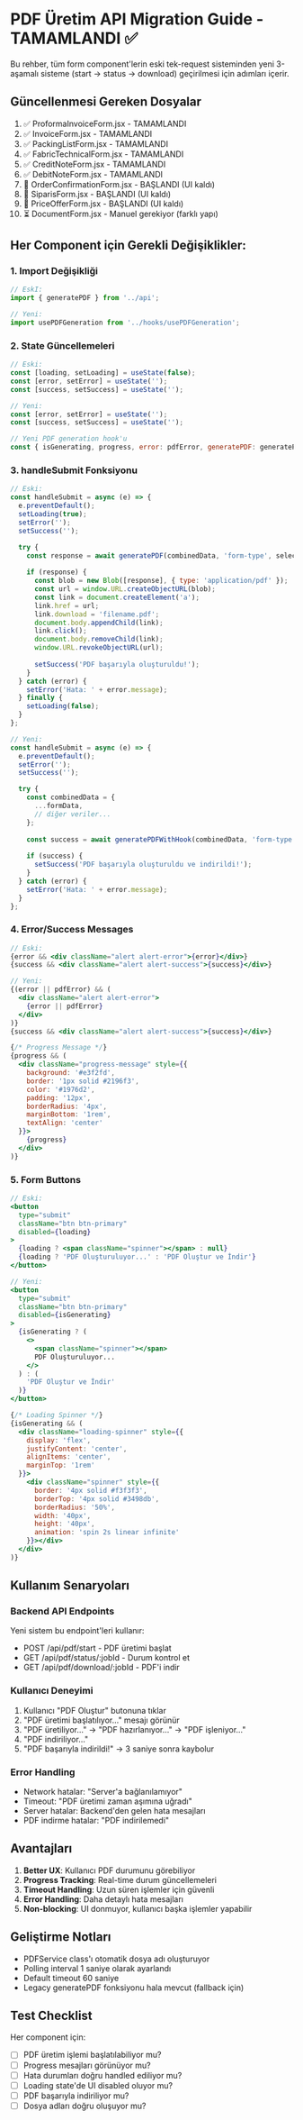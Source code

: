# PDF Üretim API Migration Guide - TAMAMLANDI ✅

Bu rehber, tüm form component'lerin eski tek-request sisteminden yeni 3-aşamalı sisteme (start → status → download) geçirilmesi için adımları içerir.

## Güncellenmesi Gereken Dosyalar

1. ✅ ProformaInvoiceForm.jsx - TAMAMLANDI
2. ✅ InvoiceForm.jsx - TAMAMLANDI  
3. ✅ PackingListForm.jsx - TAMAMLANDI
4. ✅ FabricTechnicalForm.jsx - TAMAMLANDI
5. ✅ CreditNoteForm.jsx - TAMAMLANDI
6. ✅ DebitNoteForm.jsx - TAMAMLANDI
7. 🔄 OrderConfirmationForm.jsx - BAŞLANDI (UI kaldı)
8. 🔄 SiparisForm.jsx - BAŞLANDI (UI kaldı)
9. 🔄 PriceOfferForm.jsx - BAŞLANDI (UI kaldı)
10. ⏳ DocumentForm.jsx - Manuel gerekiyor (farklı yapı)

## Her Component için Gerekli Değişiklikler:

### 1. Import Değişikliği
```jsx
// EskI:
import { generatePDF } from '../api';

// Yeni:
import usePDFGeneration from '../hooks/usePDFGeneration';
```

### 2. State Güncellemeleri
```jsx
// Eski:
const [loading, setLoading] = useState(false);
const [error, setError] = useState('');
const [success, setSuccess] = useState('');

// Yeni:
const [error, setError] = useState('');
const [success, setSuccess] = useState('');

// Yeni PDF generation hook'u
const { isGenerating, progress, error: pdfError, generatePDF: generatePDFWithHook } = usePDFGeneration();
```

### 3. handleSubmit Fonksiyonu
```jsx
// Eski:
const handleSubmit = async (e) => {
  e.preventDefault();
  setLoading(true);
  setError('');
  setSuccess('');

  try {
    const response = await generatePDF(combinedData, 'form-type', selectedLanguage);
    
    if (response) {
      const blob = new Blob([response], { type: 'application/pdf' });
      const url = window.URL.createObjectURL(blob);
      const link = document.createElement('a');
      link.href = url;
      link.download = 'filename.pdf';
      document.body.appendChild(link);
      link.click();
      document.body.removeChild(link);
      window.URL.revokeObjectURL(url);
      
      setSuccess('PDF başarıyla oluşturuldu!');
    }
  } catch (error) {
    setError('Hata: ' + error.message);
  } finally {
    setLoading(false);
  }
};

// Yeni:
const handleSubmit = async (e) => {
  e.preventDefault();
  setError('');
  setSuccess('');

  try {
    const combinedData = {
      ...formData,
      // diğer veriler...
    };
    
    const success = await generatePDFWithHook(combinedData, 'form-type', selectedLanguage);
    
    if (success) {
      setSuccess('PDF başarıyla oluşturuldu ve indirildi!');
    }
  } catch (error) {
    setError('Hata: ' + error.message);
  }
};
```

### 4. Error/Success Messages
```jsx
// Eski:
{error && <div className="alert alert-error">{error}</div>}
{success && <div className="alert alert-success">{success}</div>}

// Yeni:
{(error || pdfError) && (
  <div className="alert alert-error">
    {error || pdfError}
  </div>
)}
{success && <div className="alert alert-success">{success}</div>}

{/* Progress Message */}
{progress && (
  <div className="progress-message" style={{ 
    background: '#e3f2fd', 
    border: '1px solid #2196f3', 
    color: '#1976d2', 
    padding: '12px', 
    borderRadius: '4px', 
    marginBottom: '1rem',
    textAlign: 'center'
  }}>
    {progress}
  </div>
)}
```

### 5. Form Buttons
```jsx
// Eski:
<button
  type="submit"
  className="btn btn-primary"
  disabled={loading}
>
  {loading ? <span className="spinner"></span> : null}
  {loading ? 'PDF Oluşturuluyor...' : 'PDF Oluştur ve İndir'}
</button>

// Yeni:
<button
  type="submit"
  className="btn btn-primary"
  disabled={isGenerating}
>
  {isGenerating ? (
    <>
      <span className="spinner"></span>
      PDF Oluşturuluyor...
    </>
  ) : (
    'PDF Oluştur ve İndir'
  )}
</button>

{/* Loading Spinner */}
{isGenerating && (
  <div className="loading-spinner" style={{
    display: 'flex',
    justifyContent: 'center',
    alignItems: 'center',
    marginTop: '1rem'
  }}>
    <div className="spinner" style={{
      border: '4px solid #f3f3f3',
      borderTop: '4px solid #3498db',
      borderRadius: '50%',
      width: '40px',
      height: '40px',
      animation: 'spin 2s linear infinite'
    }}></div>
  </div>
)}
```

## Kullanım Senaryoları

### Backend API Endpoints
Yeni sistem bu endpoint'leri kullanır:
- POST /api/pdf/start - PDF üretimi başlat
- GET /api/pdf/status/:jobId - Durum kontrol et  
- GET /api/pdf/download/:jobId - PDF'i indir

### Kullanıcı Deneyimi
1. Kullanıcı "PDF Oluştur" butonuna tıklar
2. "PDF üretimi başlatılıyor..." mesajı görünür
3. "PDF üretiliyor..." -> "PDF hazırlanıyor..." -> "PDF işleniyor..."
4. "PDF indiriliyor..." 
5. "PDF başarıyla indirildi!" -> 3 saniye sonra kaybolur

### Error Handling
- Network hatalar: "Server'a bağlanılamıyor"
- Timeout: "PDF üretimi zaman aşımına uğradı" 
- Server hatalar: Backend'den gelen hata mesajları
- PDF indirme hatalar: "PDF indirilemedi"

## Avantajları

1. **Better UX**: Kullanıcı PDF durumunu görebiliyor
2. **Progress Tracking**: Real-time durum güncellemeleri
3. **Timeout Handling**: Uzun süren işlemler için güvenli
4. **Error Handling**: Daha detaylı hata mesajları
5. **Non-blocking**: UI donmuyor, kullanıcı başka işlemler yapabilir

## Geliştirme Notları

- PDFService class'ı otomatik dosya adı oluşturuyor
- Polling interval 1 saniye olarak ayarlandı
- Default timeout 60 saniye
- Legacy generatePDF fonksiyonu hala mevcut (fallback için)

## Test Checklist

Her component için:
- [ ] PDF üretim işlemi başlatılabiliyor mu?
- [ ] Progress mesajları görünüyor mu?
- [ ] Hata durumları doğru handled ediliyor mu?
- [ ] Loading state'de UI disabled oluyor mu?
- [ ] PDF başarıyla indiriliyor mu?
- [ ] Dosya adları doğru oluşuyor mu?
